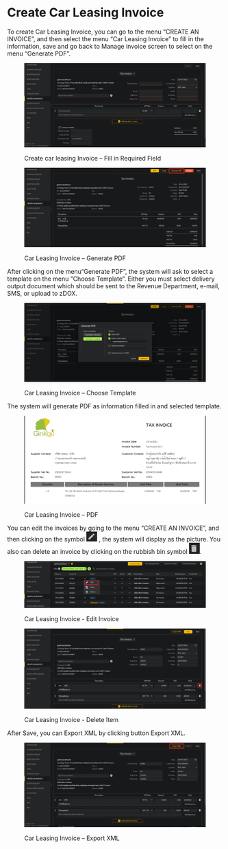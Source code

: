 # Create Car Leasing Invoice

To create Car Leasing Invoice, you can go to the menu “CREATE AN INVOICE”, and then select the menu “Car Leasing Invoice” to fill in the information, save and go back to Manage invoice screen to select on the menu “Generate PDF”.

<figure><img src="../../.gitbook/assets/image (305).png" alt=""><figcaption><p>Create car leasing Invoice – Fill in Required Field</p></figcaption></figure>

<figure><img src="../../.gitbook/assets/image (273).png" alt=""><figcaption><p>Car Leasing Invoice – Generate PDF</p></figcaption></figure>

After clicking on the menu“Generate PDF”, the system will ask to select a template on the menu “Choose Template”. Either you must select delivery output document which should be sent to the Revenue Department, e-mail, SMS, or upload to zDOX.

<figure><img src="../../.gitbook/assets/image (258).png" alt=""><figcaption><p>Car Leasing Invoice – Choose Template</p></figcaption></figure>

The system will generate PDF as information filled in and selected template.

<figure><img src="../../.gitbook/assets/image (246).png" alt=""><figcaption><p>Car Leasing Invoice – PDF</p></figcaption></figure>

You can edit the invoices by going to the menu “CREATE AN INVOICE”, and then clicking on the symbol ![](<../../.gitbook/assets/image (236).png>) , the system will display as the picture. You also can delete an invoice by clicking on the rubbish bin symbol ![](<../../.gitbook/assets/image (235).png>).

<figure><img src="../../.gitbook/assets/image (263).png" alt=""><figcaption><p>Car Leasing Invoice - Edit Invoice</p></figcaption></figure>

<figure><img src="../../.gitbook/assets/image (275).png" alt=""><figcaption><p>Car Leasing Invoice - Delete Item</p></figcaption></figure>

After Save, you can Export XML by clicking button Export XML.

<figure><img src="../../.gitbook/assets/image (266).png" alt=""><figcaption><p>Car Leasing Invoice – Export XML</p></figcaption></figure>
